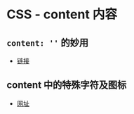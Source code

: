 # CSS - content 内容

## `content: ''` 的妙用

- [链接](https://echeverra.cn/2021/08/06/css-content/)

## content 中的特殊字符及图标

- [网址](https://blog.csdn.net/qq_41995919/article/details/112377349)
